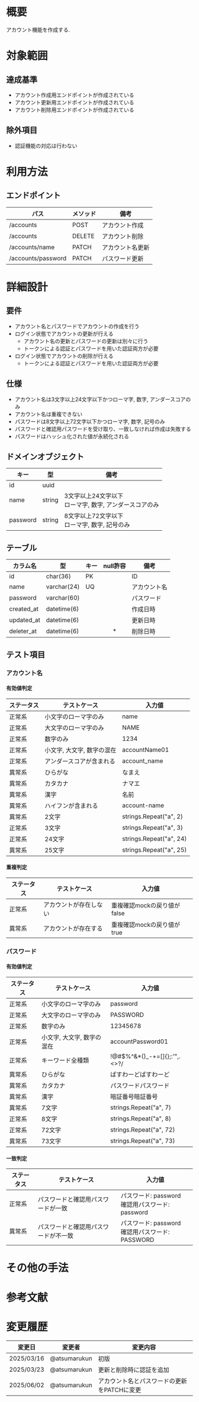 # 概要

アカウント機能を作成する.

# 対象範囲

## 達成基準

- アカウント作成用エンドポイントが作成されている
- アカウント更新用エンドポイントが作成されている
- アカウント削除用エンドポイントが作成されている

## 除外項目

- 認証機能の対応は行わない

# 利用方法

## エンドポイント

| パス | メソッド | 備考 |
| --- | --- | --- |
| /accounts | POST | アカウント作成 |
| /accounts | DELETE | アカウント削除 |
| /accounts/name | PATCH | アカウント名更新 |
| /accounts/password | PATCH | パスワード更新 |

# 詳細設計

## 要件

- アカウント名とパスワードでアカウントの作成を行う
- ログイン状態でアカウントの更新が行える
  - アカウント名の更新とパスワードの更新は別々に行う
  - トークンによる認証とパスワードを用いた認証両方が必要
- ログイン状態でアカウントの削除が行える
  - トークンによる認証とパスワードを用いた認証両方が必要

## 仕様

- アカウント名は3文字以上24文字以下かつローマ字, 数字, アンダースコアのみ
- アカウント名は重複できない
- パスワードは8文字以上72文字以下かつローマ字, 数字, 記号のみ
- パスワードと確認用パスワードを受け取り、一致しなければ作成は失敗する
- パスワードはハッシュ化された値が永続化される

## ドメインオブジェクト

| キー | 型 | 備考 |
| --- | --- | --- |
| id | uuid | |
| name | string | 3文字以上24文字以下<br />ローマ字, 数字, アンダースコアのみ |
| password | string | 8文字以上72文字以下<br />ローマ字, 数字, 記号のみ |

## テーブル

| カラム名 | 型 | キー | null許容 | 備考 |
| --- | --- | --- | :---: | --- |
| id | char(36) | PK | | ID |
| name | varchar(24) | UQ | | アカウント名 |
| password | varchar(60) | | | パスワード |
| created_at | datetime(6) | | | 作成日時 |
| updated_at | datetime(6) | | | 更新日時 |
| deleter_at | datetime(6) | | * | 削除日時 |

## テスト項目

### アカウント名

#### 有効値判定

| ステータス | テストケース | 入力値 |
| --- | --- | --- |
| 正常系 | 小文字のローマ字のみ | name |
| 正常系 | 大文字のローマ字のみ | NAME |
| 正常系 | 数字のみ | 1234 |
| 正常系 | 小文字, 大文字, 数字の混在 | accountName01 |
| 正常系 | アンダースコアが含まれる | account_name |
| 異常系 | ひらがな | なまえ |
| 異常系 | カタカナ | ナマエ |
| 異常系 | 漢字 | 名前 |
| 異常系 | ハイフンが含まれる | account-name |
| 異常系 | 2文字 | strings.Repeat("a", 2) |
| 正常系 | 3文字 | strings.Repeat("a", 3) |
| 正常系 | 24文字 | strings.Repeat("a", 24) |
| 異常系 | 25文字 | strings.Repeat("a", 25) |

#### 重複判定

| ステータス | テストケース | 入力値 |
| --- | --- | --- |
| 正常系 | アカウントが存在しない | 重複確認mockの戻り値がfalse |
| 異常系 | アカウントが存在する | 重複確認mockの戻り値がtrue |

### パスワード

#### 有効値判定

| ステータス | テストケース | 入力値 |
| --- | --- | --- |
| 正常系 | 小文字のローマ字のみ | password |
| 正常系 | 大文字のローマ字のみ | PASSWORD |
| 正常系 | 数字のみ | 12345678 |
| 正常系 | 小文字, 大文字, 数字の混在 | accountPassword01 |
| 正常系 | キーワード全種類 | !@#$%^&*()_-+=[]{};:'\",.<>?/|~ |
| 異常系 | ひらがな | ぱすわーどぱすわーど |
| 異常系 | カタカナ | パスワードパスワード |
| 異常系 | 漢字 | 暗証番号暗証番号 |
| 異常系 | 7文字 | strings.Repeat("a", 7) |
| 正常系 | 8文字 | strings.Repeat("a", 8) |
| 正常系 | 72文字 | strings.Repeat("a", 72) |
| 異常系 | 73文字 | strings.Repeat("a", 73) |

#### 一致判定

| ステータス | テストケース | 入力値 |
| --- | --- | --- |
| 正常系 | パスワードと確認用パスワードが一致 | パスワード: password<br />確認用パスワード: password |
| 異常系 | パスワードと確認用パスワードが不一致 | パスワード: password<br />確認用パスワード: PASSWORD |

# その他の手法

# 参考文献

# 変更履歴

| 変更日 | 変更者 | 変更内容 |
| --- | --- | --- |
| 2025/03/16 | @atsumarukun | 初版 |
| 2025/03/23 | @atsumarukun | 更新と削除時に認証を追加 |
| 2025/06/02 | @atsumarukun | アカウント名とパスワードの更新をPATCHに変更 |
